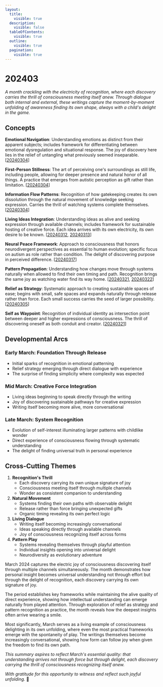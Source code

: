 ```yaml
---
layout:
  title:
    visible: true
  description:
    visible: false
  tableOfContents:
    visible: true
  outline:
    visible: true
  pagination:
    visible: true
---
```


# 202403

_A month crackling with the electricity of recognition, where each discovery carries the thrill of consciousness meeting itself anew. Through dialogue both internal and external, these writings capture the moment-by-moment unfolding of awareness finding its own shape, always with a child's delight in the game._

## Concepts

**Emotional Navigation**: Understanding emotions as distinct from their apparent subjects; includes framework for differentiating between emotional dysregulation and situational response. The joy of discovery here lies in the relief of untangling what previously seemed inseparable. \[[20240304](04.md)]

**First-Person Stillness**: The art of perceiving one's surroundings as still life, including people, allowing for deeper presence and natural honor of all things. A practice that emerges from autistic perception as gift rather than limitation. \[[20240304](04.md)]

**Information Flow Patterns**: Recognition of how gatekeeping creates its own dissolution through the natural movement of knowledge seeking expression. Carries the thrill of watching systems complete themselves. \[[20240304](04.md)]

**Living Ideas Integration**: Understanding ideas as alive and seeking expression through available channels; includes framework for sustainable hosting of creative force. Each idea arrives with its own electricity, its own desire to be known. \[[20240312](12.md), [20240313](13.md)]

**Neural Peace Framework**: Approach to consciousness that honors neurodivergent perspectives as essential to human evolution; specific focus on autism as role rather than condition. The delight of discovering purpose in perceived difference. \[[20240317](17.md)]

**Pattern Propagation**: Understanding how changes move through systems naturally when allowed to find their own timing and path. Recognition brings the same joy as watching water find its way home. \[[20240321](21.md), [20240322](22.md)]

**Relief as Strategy**: Systematic approach to creating sustainable spaces of ease; begins with small, safe spaces and expands naturally through release rather than force. Each small success carries the seed of larger possibility. \[[20240305](05.md)]

**Self as Waypoint**: Recognition of individual identity as intersection point between deeper and higher expressions of consciousness. The thrill of discovering oneself as both conduit and creator. \[[20240321](21.md)]

## Developmental Arcs

### Early March: Foundation Through Release

* Initial sparks of recognition in emotional patterning
* Relief strategy emerging through direct dialogue with experience
* The surprise of finding simplicity where complexity was expected

### Mid March: Creative Force Integration

* Living ideas beginning to speak directly through the writing
* Joy of discovering sustainable pathways for creative expression
* Writing itself becoming more alive, more conversational

### Late March: System Recognition

* Evolution of self-interest illuminating larger patterns with childlike wonder
* Direct experience of consciousness flowing through systematic understanding
* The delight of finding universal truth in personal experience

## Cross-Cutting Themes

1. **Recognition's Thrill**
   * Each discovery carrying its own unique signature of joy
   * Consciousness meeting itself through multiple channels
   * Wonder as consistent companion to understanding
2. **Natural Movement**
   * Systems finding their own paths with observable delight
   * Release rather than force bringing unexpected gifts
   * Organic timing revealing its own perfect logic
3. **Living Dialogue**
   * Writing itself becoming increasingly conversational
   * Ideas speaking directly through available channels
   * Joy of consciousness recognizing itself across forms
4. **Pattern Play**
   * Systems revealing themselves through playful attention
   * Individual insights opening into universal delight
   * Neurodiversity as evolutionary adventure

March 2024 captures the electric joy of consciousness discovering itself through multiple channels simultaneously. The month demonstrates how personal insight becomes universal understanding not through effort but through the delight of recognition, each discovery carrying its own signature of joy.

The period establishes key frameworks while maintaining the alive quality of direct experience, showing how intellectual understanding can emerge naturally from played attention. Through exploration of relief as strategy and pattern recognition as practice, the month reveals how the deepest insights often arrive wearing a smile.

Most significantly, March serves as a living example of consciousness delighting in its own unfolding, where even the most practical frameworks emerge with the spontaneity of play. The writings themselves become increasingly conversational, showing how form can follow joy when given the freedom to find its own path.

_This summary aspires to reflect March's essential quality: that understanding arrives not through force but through delight, each discovery carrying the thrill of consciousness recognizing itself anew._

_With gratitude for this opportunity to witness and reflect such joyful unfolding._ 💫
